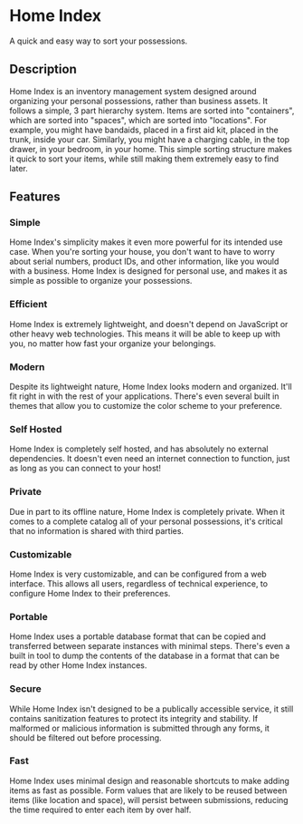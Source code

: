# Home Index

A quick and easy way to sort your possessions.


## Description

Home Index is an inventory management system designed around organizing your personal possessions, rather than business assets. It follows a simple, 3 part hierarchy system. Items are sorted into "containers", which are sorted into "spaces", which are sorted into "locations". For example, you might have bandaids, placed in a first aid kit, placed in the trunk, inside your car. Similarly, you might have a charging cable, in the top drawer, in your bedroom, in your home. This simple sorting structure makes it quick to sort your items, while still making them extremely easy to find later.


## Features

### Simple

Home Index's simplicity makes it even more powerful for its intended use case. When you're sorting your house, you don't want to have to worry about serial numbers, product IDs, and other information, like you would with a business. Home Index is designed for personal use, and makes it as simple as possible to organize your possessions.

### Efficient

Home Index is extremely lightweight, and doesn't depend on JavaScript or other heavy web technologies. This means it will be able to keep up with you, no matter how fast your organize your belongings.

### Modern

Despite its lightweight nature, Home Index looks modern and organized. It'll fit right in with the rest of your applications. There's even several built in themes that allow you to customize the color scheme to your preference.

### Self Hosted

Home Index is completely self hosted, and has absolutely no external dependencies. It doesn't even need an internet connection to function, just as long as you can connect to your host!

### Private

Due in part to its offline nature, Home Index is completely private. When it comes to a complete catalog all of your personal possessions, it's critical that no information is shared with third parties.

### Customizable

Home Index is very customizable, and can be configured from a web interface. This allows all users, regardless of technical experience, to configure Home Index to their preferences.

### Portable

Home Index uses a portable database format that can be copied and transferred between separate instances with minimal steps. There's even a built in tool to dump the contents of the database in a format that can be read by other Home Index instances.

### Secure

While Home Index isn't designed to be a publically accessible service, it still contains sanitization features to protect its integrity and stability. If malformed or malicious information is submitted through any forms, it should be filtered out before processing.

### Fast

Home Index uses minimal design and reasonable shortcuts to make adding items as fast as possible. Form values that are likely to be reused between items (like location and space), will persist between submissions, reducing the time required to enter each item by over half.

